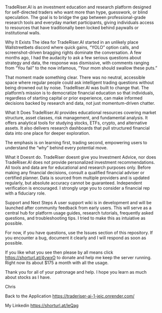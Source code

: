 TradeRiser.AI is an investment education and research platform designed for self-directed traders who want more than hype, guesswork, or blind speculation. The goal is to bridge the gap between professional-grade research tools and everyday market participants, giving individuals access to resources that have traditionally been locked behind paywalls or institutional walls.

Why It Exists
The idea for TradeRiser.AI started in an unlikely place Wallstreetbets discord where quick gains, “YOLO” option calls, and screenshot-driven bragging rights dominate the conversation. A few months ago, I had the audacity to ask a few serious questions about strategy and data, the response was dismissive, with comments ranging from “You fail” to the now infamous, “Your mom should swallow these puts.”

That moment made something clear. There was no neutral, accessible space where regular people could ask intelligent trading questions without being drowned out by noise. TradeRiser.AI was built to change that. The platform’s mission is to democratize financial education so that individuals, regardless of starting capital or prior experience, can make informed decisions backed by research and data, not just momentum-driven chatter.

What It Does
TradeRiser.AI provides educational resources covering market structure, asset classes, risk management, and fundamental analysis. It offers analytical tools for studying stocks, ETFs, crypto, and alternative assets. It also delivers research dashboards that pull structured financial data into one place for deeper exploration.

The emphasis is on learning first, trading second, empowering users to understand the “why” behind every potential move.

What it Doesnt do.
TradeRiser doesnt give you Investment Advice, nor does TradeRiser.AI does not provide personalized investment recommendations. All tools and data are for educational and research purposes only. Before making any financial decisions, consult a qualified financial adviser or certified planner.
Data is sourced from multiple providers and is updated regularly, but absolute accuracy cannot be guaranteed. Independent verification is encouraged. I strongly urge you to consider a financial rep with a fiduciary role. 

Support and Next Steps
A user support wiki is in development and will be launched after community feedback from early users. This will serve as a central hub for platform usage guides, research tutorials, frequently asked questions, and troubleshooting tips. I tried to make this as intuiative as possible. 

For now, if you have questions, use the Issues section of this repository. If you encounter a bug, document it clearly and I will respond as soon as possible.


If you like what you see then please by all means click https://shorturl.at/4vwxO to donate and help me keep the server running. Right now its about $175 a month with all the usage.

Thank you for all of your patronage and help. I hope you learn as much about stocks as I have.

Chris

Back to the Application 
https://traderiser-ai-1-jeic.onrender.com/

My Linkedin
https://shorturl.at/leQag
